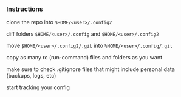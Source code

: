 ### Instructions

clone the repo into `$HOME/<user>/.config2`

diff folders `$HOME/<user>/.config` and `$HOME/<user>/.config2`

move `$HOME/<user>/.config2/.git` into `%HOME/<user>/.config/.git`

copy as many rc (run-command) files and folders as you want 

make sure to check .gitignore files that might include personal data (backups, logs, etc)

start tracking your config
